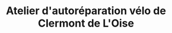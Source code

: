 ---
title: "Atelier d'autoréparation vélo de Clermont de L'Oise"
url: /clermont/atelier-dautoreparation-velo-de-clermont-de-loise/
shop: Fahrrad
---